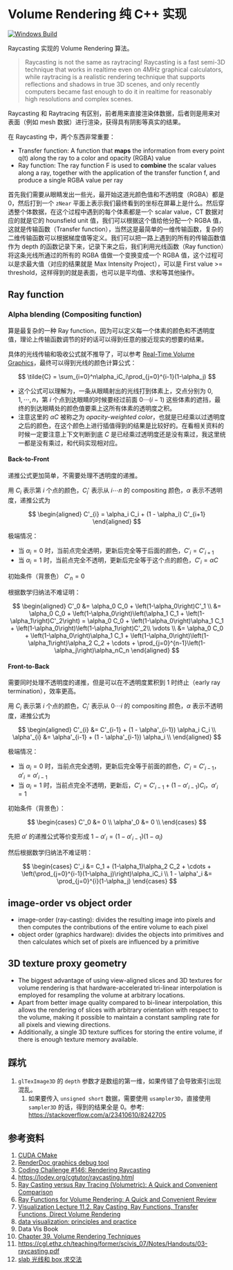 # Volume Rendering 纯 C++ 实现

[![Windows Build](https://github.com/upupming/volume-rendering/actions/workflows/windows.yml/badge.svg)](https://github.com/upupming/volume-rendering/actions/workflows/windows.yml)

Raycasting 实现的 Volume Rendering 算法。

> Raycasting is not the same as raytracing! Raycasting is a fast semi-3D technique that works in realtime even on 4MHz graphical calculators, while raytracing is a realistic rendering technique that supports reflections and shadows in true 3D scenes, and only recently computers became fast enough to do it in realtime for reasonably high resolutions and complex scenes.

Raycasting 和 Raytracing 有区别，前者用来直接渲染体数据，后者则是用来对表面（例如 mesh 数据）进行渲染，获得具有阴影等真实的结果。

在 Raycasting 中，两个东西非常重要：

- Transfer function: A function that **maps** the information from every point q(t) along the ray to a color and opacity (RGBA) value
- Ray function: The ray function F is used to **combine** the scalar values along a ray, together with the application of the transfer function f, and produce a single RGBA value per ray

首先我们需要从眼睛发出一些光，最开始这道光颜色值和不透明度（RGBA）都是 0，然后打到一个 `zNear` 平面上表示我们最终看到的坐标在屏幕上是什么。然后穿透整个体数据，在这个过程中遇到的每个体素都是一个 scalar value，CT 数据对应的就是它的 hounsfield unit 值，我们可以根据这个值给他分配一个 RGBA 值，这就是传输函数（Transfer function），当然这是最简单的一维传输函数，复杂的二维传输函数可以根据梯度值等定义。我们可以把一路上遇到的所有的传输函数值作为 depth 的函数记录下来，记录下来之后，我们利用光线函数（Ray function）将这条光线所通过的所有的 RGBA 值做一个变换变成一个 RGBA 值，这个过程可以是求最大值（对应的结果就是 Max Intensity Project），可以是 First value >= threshold，这样得到的就是表面，也可以是平均值、求和等其他操作。

## Ray function

### Alpha blending (Compositing function)

算是最复杂的一种 Ray function，因为可以定义每一个体素的颜色和不透明度值，理论上传输函数调节的好的话可以得到任意的接近现实的想要的结果。

具体的光线传输和吸收公式就不推导了，可以参考 [Real-Time Volume Graphics](materials/Real-Time%20Volume%20Graphics.pdf)，最终可以得到光线的颜色计算公式：

$$
\tilde{C} = \sum_{i=0}^n\alpha_iC_i\prod_{j=0}^{i-1}(1-\alpha_j)
$$

- 这个公式可以理解为，一条从眼睛射出的光线打到体素上，交点分别为 $0, 1, \cdots, n$，第 $i$ 个点到达眼睛的时候要经过前面 $0 \cdots (i-1)$ 这些体素的遮挡，最终的到达眼睛处的颜色值要乘上这所有体素的透明度之积。
- 注意这里的 $\alpha C$ 被称之为 *opacity-weighted color*，也就是已经乘以过透明度之后的颜色，在这个颜色上进行插值得到的结果是比较好的。在看相关资料的时候一定要注意上下文判断到底 $C$ 是已经乘过透明度还是没有乘过，我这里统一都是没有乘过，和代码实现相对应。

#### Back-to-Front

递推公式更加简单，不需要处理不透明度的递推。

用 $C_i$ 表示第 $i$ 个点的颜色，$C_i'$ 表示从 $i \cdots n$ 的 compositing 颜色，$\alpha$ 表示不透明度，递推公式为

$$
\begin{aligned}
    C'_{i} = \alpha_i C_i + (1 - \alpha_i) C'_{i+1}
\end{aligned}
$$

极端情况：

- 当 $\alpha_i = 0$ 时，当前点完全透明，更新后完全等于后面的颜色，$C'_{i} = C'_{i+1}$
- 当 $\alpha_i = 1$ 时，当前点完全不透明，更新后完全等于这个点的颜色，$C'_{i} = \alpha C$

初始条件（背景色） $C'_n = 0$

根据数学归纳法不难证明：

$$
\begin{aligned}
    C'_0 &= \alpha_0 C_0 + \left(1-\alpha_0\right)C'_1 \\
         &= \alpha_0 C_0 + \left(1-\alpha_0\right)\left(\alpha_1 C_1 + \left(1-\alpha_1\right)C'_2\right) = \alpha_0 C_0 + \left(1-\alpha_0\right)\alpha_1 C_1 + \left(1-\alpha_0\right)\left(1-\alpha_1\right)C'_2\\
         \vdots \\
         &= \alpha_0 C_0 + \left(1-\alpha_0\right)\alpha_1 C_1 + \left(1-\alpha_0\right)\left(1-\alpha_1\right)\alpha_2 C_2 + \cdots + \prod_{j=0}^{n-1}\left(1-\alpha_j\right)\alpha_nC_n
\end{aligned}
$$

#### Front-to-Back

需要同时处理不透明度的递推，但是可以在不透明度累积到 1 时终止（early ray termination），效率更高。

用 $C_i$ 表示第 $i$ 个点的颜色，$C_i'$ 表示从 $0 \cdots i$ 的 compositing 颜色，$\alpha$ 表示不透明度，递推公式为

$$
\begin{aligned}
    C'_{i} &= C'_{i-1} + (1 - \alpha'_{i-1}) \alpha_i C_i \\
    \alpha'_{i} &= \alpha'_{i-1} + (1 - \alpha'_{i-1}) \alpha_i \\
\end{aligned}
$$

极端情况：

- 当 $\alpha_i = 0$ 时，当前点完全透明，更新后完全等于前面的颜色，$C'_{i} = C'_{i-1}$，$\alpha'_{i} = \alpha'_{i-1}$
- 当 $\alpha_i = 1$ 时，当前点完全不透明，更新后，$C'_{i} = C'_{i-1} + (1-\alpha'_{i-1}) C_i$，$\alpha'_{i} = 1$

初始条件（背景色）：

$$
\begin{cases}
    C'_0 &= 0 \\
    \alpha'_0 &= 0 \\
\end{cases}
$$

先把 $\alpha'$ 的递推公式等价变形成 $1 - \alpha'_{i} = (1 - \alpha'_{i-1}) (1 - \alpha_i)$

然后根据数学归纳法不难证明：

$$
\begin{cases}
    C'_i &= C_1 + (1-\alpha_1)\alpha_2 C_2 + \cdots + \left(\prod_{j=0}^{i-1}(1-\alpha_j)\right)\alpha_iC_i \\
    1 - \alpha'_i &= \prod_{j=0}^{i}(1-\alpha_j)
\end{cases}
$$

## image-order vs object order

- image-order (ray-casting): divides the resulting image into pixels and then computes the contributions of the entire volume to each pixel
- object order (graphics hardware): divides the objects into primitives and then calculates which set of pixels are influenced by a primitive

## 3D texture proxy geometry

- The biggest advantage of using view-aligned slices and 3D textures for volume rendering is that hardware-accelerated tri-linear interpolation is employed for resampling the volume at arbitrary locations.
- Apart from better image quality compared to bi-linear interpolation, this allows the rendering of slices with arbitrary orientation with respect to the volume, making it possible to maintain a constant sampling rate for all pixels and viewing directions.
- Additionally, a single 3D texture suffices for storing the entire volume, if there is enough texture memory available.

## 踩坑

1. `glTexImage3D` 的 `depth` 参数才是数组的第一维，如果传错了会导致索引出现混乱。
    1. 如果要传入 `unsigned short` 数据，需要使用 `usampler3D`，直接使用 `sampler3D` 的话，得到的结果全是 0。参考: https://stackoverflow.com/a/23410610/8242705

## 参考资料

1. [CUDA CMake](https://cliutils.gitlab.io/modern-cmake/chapters/packages/CUDA.html)
2. [RenderDoc graphics debug tool](https://github.com/baldurk/renderdoc)
3. [Coding Challenge #146: Rendering Raycasting](https://www.youtube.com/watch?v=vYgIKn7iDH8)
4. https://lodev.org/cgtutor/raycasting.html
5. [Ray Casting versus Ray Tracing (Volumetric): A Quick and Convenient Comparison](https://www.youtube.com/watch?v=ll4_79zKapU)
6. [Ray Functions for Volume Rendering: A Quick and Convenient Review](https://www.youtube.com/watch?v=1PqvwOjnKJw)
7. [Visualization Lecture 11.2. Ray Casting, Ray Functions, Transfer Functions, Direct Volume Rendering](https://www.youtube.com/watch?v=Thk-MiBIZpE)
8. [data visualization: principles and practice](https://books.google.com.hk/books?id=AGjOBQAAQBAJ&printsec=frontcover)
9. Data Vis Book
10. [Chapter 39. Volume Rendering Techniques](https://developer.nvidia.com/gpugems/gpugems/part-vi-beyond-triangles/chapter-39-volume-rendering-techniques)
11. https://cgl.ethz.ch/teaching/former/scivis_07/Notes/Handouts/03-raycasting.pdf
12. [slab 光线和 box 求交法](materials/03raytracing1.pdf)

